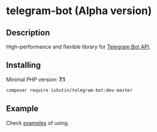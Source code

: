 # telegram-bot (Alpha version)

## Description

High-performance and flexible library for [Telegram Bot API](https://core.telegram.org/bots/api).


## Installing

Minimal PHP version: **7.1**

```bash
composer require ishutin/telegram-bot:dev-master
```

## Example

Check [examples](https://github.com/ishutin/telegram-bot/tree/master/examples) of using.